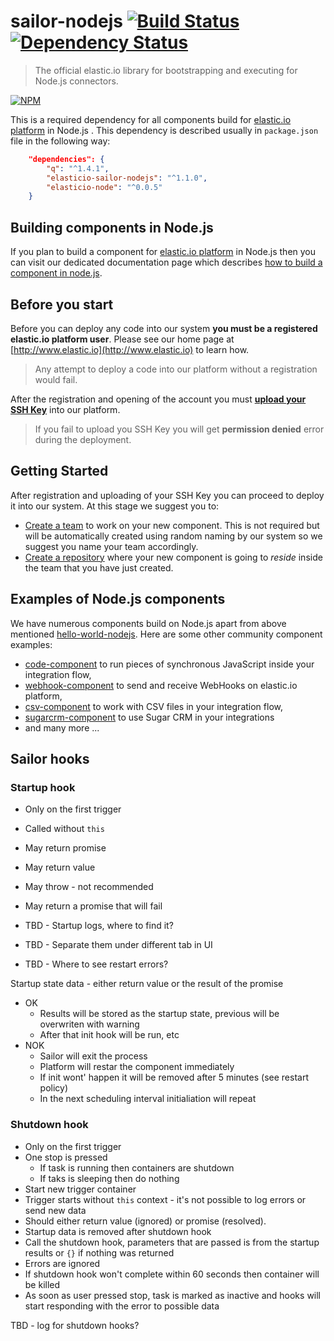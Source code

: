 # sailor-nodejs [![Build Status][travis-image]][travis-url] [![Dependency Status][daviddm-image]][daviddm-url]

> The official elastic.io library for bootstrapping and executing for Node.js connectors.

[![NPM](https://nodei.co/npm/elasticio-sailor-nodejs.png?downloads=true)](https://nodei.co/npm/elasticio-sailor-nodejs/)

This is a required dependency for all components build for [elastic.io platform](http://www.elastic.io) in Node.js . This dependency is described usually in `package.json` file in the following way:

```json
    "dependencies": {
        "q": "^1.4.1",
        "elasticio-sailor-nodejs": "^1.1.0",
        "elasticio-node": "^0.0.5"
    }
```

## Building components in Node.js

If you plan to build a component for [elastic.io platform](http://www.elastic.io) in Node.js then you can visit our dedicated documentation page which describes [how to build a component in node.js](http://docs.elastic.io/docs/building-a-component-in-nodejs).

## Before you start

Before you can deploy any code into our system **you must be a registered elastic.io platform user**. Please see our home page at [http://www.elastic.io](http://www.elastic.io) to learn how.

> Any attempt to deploy a code into our platform without a registration would fail.

After the registration and opening of the account you must **[upload your SSH Key](http://docs.elastic.io/docs/ssh-key)** into our platform.

> If you fail to upload you SSH Key you will get **permission denied** error during the deployment.

## Getting Started

After registration and uploading of your SSH Key you can proceed to deploy it into our system. At this stage we suggest you to:
* [Create a team](http://docs.elastic.io/page/team-management) to work on your new component. This is not required but will be automatically created using random naming by our system so we suggest you name your team accordingly.
* [Create a repository](http://docs.elastic.io/page/repository-management) where your new component is going to *reside* inside the team that you have just created.

## Examples of Node.js components

We have numerous components build on Node.js apart from above mentioned [hello-world-nodejs](https://github.com/elasticio/hello-world-nodejs). Here are some  other community component examples:

* [code-component](https://github.com/elasticio/code-component) to run pieces of synchronous JavaScript inside your integration flow,
* [webhook-component](https://github.com/elasticio/webhook-component) to send and receive WebHooks on elastic.io platform,
* [csv-component](https://github.com/elasticio/csv-component) to work with CSV files in your integration flow,
* [sugarcrm-component](https://github.com/elasticio/sugarcrm-component) to use Sugar CRM in your integrations
* and many more ...

[travis-image]: https://travis-ci.org/elasticio/sailor-nodejs.svg?branch=master
[travis-url]: https://travis-ci.org/elasticio/sailor-nodejs
[daviddm-image]: https://david-dm.org/elasticio/sailor-nodejs.svg?theme=shields.io
[daviddm-url]: https://david-dm.org/elasticio/sailor-nodejs

## Sailor hooks

### Startup hook
 - Only on the first trigger
 - Called without ``this``
 - May return promise
 - May return value
 - May throw - not recommended
 - May return a promise that will fail

 - TBD - Startup logs, where to find it?
 - TBD - Separate them under different tab in UI
 - TBD - Where to see restart errors?

Startup state data - either return value or the result of the promise
 - OK 
    - Results will be stored as the startup state, previous will be overwriten with warning
    - After that init hook will be run, etc
 - NOK 
   - Sailor will exit the process
   - Platform will restar the component immediately
   - If init wont' happen it will be removed after 5 minutes (see restart policy)
   - In the next scheduling interval initialiation will repeat

### Shutdown hook
 - Only on the first trigger
 - One stop is pressed
    - If task is running then containers are shutdown
    - If taks is sleeping then do nothing
 - Start new trigger container
 - Trigger starts without ``this`` context - it's not possible to log errors or send new data
 - Should either return value (ignored) or promise (resolved).
 - Startup data is removed after shutdown hook
 - Call the shutdown hook, parameters that are passed is from the startup results or ``{}`` if nothing was returned
 - Errors are ignored
 - If shutdown hook won't complete within 60 seconds then container will be killed
 - As soon as user pressed stop, task is marked as inactive and hooks will start responding with the error to possible data

TBD - log for shutdown hooks?
